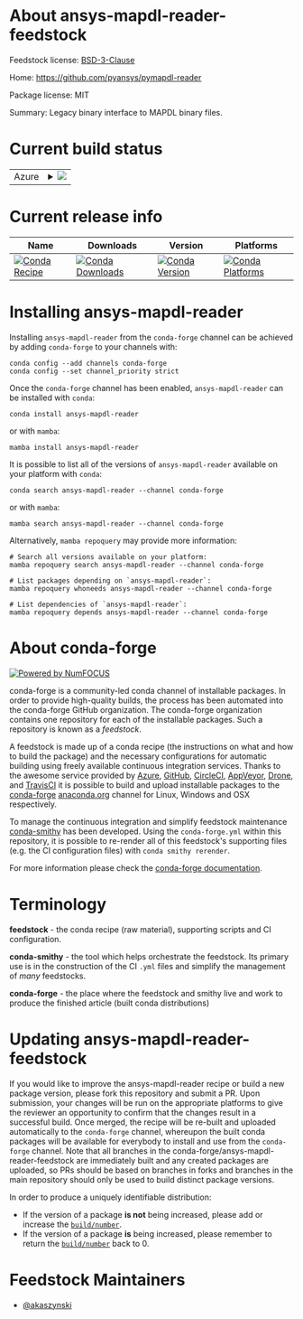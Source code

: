 About ansys-mapdl-reader-feedstock
==================================

Feedstock license: [BSD-3-Clause](https://github.com/conda-forge/ansys-mapdl-reader-feedstock/blob/main/LICENSE.txt)

Home: https://github.com/pyansys/pymapdl-reader

Package license: MIT

Summary: Legacy binary interface to MAPDL binary files.

Current build status
====================


<table>
    
  <tr>
    <td>Azure</td>
    <td>
      <details>
        <summary>
          <a href="https://dev.azure.com/conda-forge/feedstock-builds/_build/latest?definitionId=13762&branchName=main">
            <img src="https://dev.azure.com/conda-forge/feedstock-builds/_apis/build/status/ansys-mapdl-reader-feedstock?branchName=main">
          </a>
        </summary>
        <table>
          <thead><tr><th>Variant</th><th>Status</th></tr></thead>
          <tbody><tr>
              <td>linux_64_numpy1.22python3.10.____cpython</td>
              <td>
                <a href="https://dev.azure.com/conda-forge/feedstock-builds/_build/latest?definitionId=13762&branchName=main">
                  <img src="https://dev.azure.com/conda-forge/feedstock-builds/_apis/build/status/ansys-mapdl-reader-feedstock?branchName=main&jobName=linux&configuration=linux%20linux_64_numpy1.22python3.10.____cpython" alt="variant">
                </a>
              </td>
            </tr><tr>
              <td>linux_64_numpy1.22python3.8.____cpython</td>
              <td>
                <a href="https://dev.azure.com/conda-forge/feedstock-builds/_build/latest?definitionId=13762&branchName=main">
                  <img src="https://dev.azure.com/conda-forge/feedstock-builds/_apis/build/status/ansys-mapdl-reader-feedstock?branchName=main&jobName=linux&configuration=linux%20linux_64_numpy1.22python3.8.____cpython" alt="variant">
                </a>
              </td>
            </tr><tr>
              <td>linux_64_numpy1.22python3.9.____cpython</td>
              <td>
                <a href="https://dev.azure.com/conda-forge/feedstock-builds/_build/latest?definitionId=13762&branchName=main">
                  <img src="https://dev.azure.com/conda-forge/feedstock-builds/_apis/build/status/ansys-mapdl-reader-feedstock?branchName=main&jobName=linux&configuration=linux%20linux_64_numpy1.22python3.9.____cpython" alt="variant">
                </a>
              </td>
            </tr><tr>
              <td>linux_64_numpy1.23python3.11.____cpython</td>
              <td>
                <a href="https://dev.azure.com/conda-forge/feedstock-builds/_build/latest?definitionId=13762&branchName=main">
                  <img src="https://dev.azure.com/conda-forge/feedstock-builds/_apis/build/status/ansys-mapdl-reader-feedstock?branchName=main&jobName=linux&configuration=linux%20linux_64_numpy1.23python3.11.____cpython" alt="variant">
                </a>
              </td>
            </tr><tr>
              <td>linux_64_numpy1.26python3.12.____cpython</td>
              <td>
                <a href="https://dev.azure.com/conda-forge/feedstock-builds/_build/latest?definitionId=13762&branchName=main">
                  <img src="https://dev.azure.com/conda-forge/feedstock-builds/_apis/build/status/ansys-mapdl-reader-feedstock?branchName=main&jobName=linux&configuration=linux%20linux_64_numpy1.26python3.12.____cpython" alt="variant">
                </a>
              </td>
            </tr><tr>
              <td>win_64_numpy1.22python3.10.____cpython</td>
              <td>
                <a href="https://dev.azure.com/conda-forge/feedstock-builds/_build/latest?definitionId=13762&branchName=main">
                  <img src="https://dev.azure.com/conda-forge/feedstock-builds/_apis/build/status/ansys-mapdl-reader-feedstock?branchName=main&jobName=win&configuration=win%20win_64_numpy1.22python3.10.____cpython" alt="variant">
                </a>
              </td>
            </tr><tr>
              <td>win_64_numpy1.22python3.8.____cpython</td>
              <td>
                <a href="https://dev.azure.com/conda-forge/feedstock-builds/_build/latest?definitionId=13762&branchName=main">
                  <img src="https://dev.azure.com/conda-forge/feedstock-builds/_apis/build/status/ansys-mapdl-reader-feedstock?branchName=main&jobName=win&configuration=win%20win_64_numpy1.22python3.8.____cpython" alt="variant">
                </a>
              </td>
            </tr><tr>
              <td>win_64_numpy1.22python3.9.____cpython</td>
              <td>
                <a href="https://dev.azure.com/conda-forge/feedstock-builds/_build/latest?definitionId=13762&branchName=main">
                  <img src="https://dev.azure.com/conda-forge/feedstock-builds/_apis/build/status/ansys-mapdl-reader-feedstock?branchName=main&jobName=win&configuration=win%20win_64_numpy1.22python3.9.____cpython" alt="variant">
                </a>
              </td>
            </tr><tr>
              <td>win_64_numpy1.23python3.11.____cpython</td>
              <td>
                <a href="https://dev.azure.com/conda-forge/feedstock-builds/_build/latest?definitionId=13762&branchName=main">
                  <img src="https://dev.azure.com/conda-forge/feedstock-builds/_apis/build/status/ansys-mapdl-reader-feedstock?branchName=main&jobName=win&configuration=win%20win_64_numpy1.23python3.11.____cpython" alt="variant">
                </a>
              </td>
            </tr><tr>
              <td>win_64_numpy1.26python3.12.____cpython</td>
              <td>
                <a href="https://dev.azure.com/conda-forge/feedstock-builds/_build/latest?definitionId=13762&branchName=main">
                  <img src="https://dev.azure.com/conda-forge/feedstock-builds/_apis/build/status/ansys-mapdl-reader-feedstock?branchName=main&jobName=win&configuration=win%20win_64_numpy1.26python3.12.____cpython" alt="variant">
                </a>
              </td>
            </tr>
          </tbody>
        </table>
      </details>
    </td>
  </tr>
</table>

Current release info
====================

| Name | Downloads | Version | Platforms |
| --- | --- | --- | --- |
| [![Conda Recipe](https://img.shields.io/badge/recipe-ansys--mapdl--reader-green.svg)](https://anaconda.org/conda-forge/ansys-mapdl-reader) | [![Conda Downloads](https://img.shields.io/conda/dn/conda-forge/ansys-mapdl-reader.svg)](https://anaconda.org/conda-forge/ansys-mapdl-reader) | [![Conda Version](https://img.shields.io/conda/vn/conda-forge/ansys-mapdl-reader.svg)](https://anaconda.org/conda-forge/ansys-mapdl-reader) | [![Conda Platforms](https://img.shields.io/conda/pn/conda-forge/ansys-mapdl-reader.svg)](https://anaconda.org/conda-forge/ansys-mapdl-reader) |

Installing ansys-mapdl-reader
=============================

Installing `ansys-mapdl-reader` from the `conda-forge` channel can be achieved by adding `conda-forge` to your channels with:

```
conda config --add channels conda-forge
conda config --set channel_priority strict
```

Once the `conda-forge` channel has been enabled, `ansys-mapdl-reader` can be installed with `conda`:

```
conda install ansys-mapdl-reader
```

or with `mamba`:

```
mamba install ansys-mapdl-reader
```

It is possible to list all of the versions of `ansys-mapdl-reader` available on your platform with `conda`:

```
conda search ansys-mapdl-reader --channel conda-forge
```

or with `mamba`:

```
mamba search ansys-mapdl-reader --channel conda-forge
```

Alternatively, `mamba repoquery` may provide more information:

```
# Search all versions available on your platform:
mamba repoquery search ansys-mapdl-reader --channel conda-forge

# List packages depending on `ansys-mapdl-reader`:
mamba repoquery whoneeds ansys-mapdl-reader --channel conda-forge

# List dependencies of `ansys-mapdl-reader`:
mamba repoquery depends ansys-mapdl-reader --channel conda-forge
```


About conda-forge
=================

[![Powered by
NumFOCUS](https://img.shields.io/badge/powered%20by-NumFOCUS-orange.svg?style=flat&colorA=E1523D&colorB=007D8A)](https://numfocus.org)

conda-forge is a community-led conda channel of installable packages.
In order to provide high-quality builds, the process has been automated into the
conda-forge GitHub organization. The conda-forge organization contains one repository
for each of the installable packages. Such a repository is known as a *feedstock*.

A feedstock is made up of a conda recipe (the instructions on what and how to build
the package) and the necessary configurations for automatic building using freely
available continuous integration services. Thanks to the awesome service provided by
[Azure](https://azure.microsoft.com/en-us/services/devops/), [GitHub](https://github.com/),
[CircleCI](https://circleci.com/), [AppVeyor](https://www.appveyor.com/),
[Drone](https://cloud.drone.io/welcome), and [TravisCI](https://travis-ci.com/)
it is possible to build and upload installable packages to the
[conda-forge](https://anaconda.org/conda-forge) [anaconda.org](https://anaconda.org/)
channel for Linux, Windows and OSX respectively.

To manage the continuous integration and simplify feedstock maintenance
[conda-smithy](https://github.com/conda-forge/conda-smithy) has been developed.
Using the ``conda-forge.yml`` within this repository, it is possible to re-render all of
this feedstock's supporting files (e.g. the CI configuration files) with ``conda smithy rerender``.

For more information please check the [conda-forge documentation](https://conda-forge.org/docs/).

Terminology
===========

**feedstock** - the conda recipe (raw material), supporting scripts and CI configuration.

**conda-smithy** - the tool which helps orchestrate the feedstock.
                   Its primary use is in the construction of the CI ``.yml`` files
                   and simplify the management of *many* feedstocks.

**conda-forge** - the place where the feedstock and smithy live and work to
                  produce the finished article (built conda distributions)


Updating ansys-mapdl-reader-feedstock
=====================================

If you would like to improve the ansys-mapdl-reader recipe or build a new
package version, please fork this repository and submit a PR. Upon submission,
your changes will be run on the appropriate platforms to give the reviewer an
opportunity to confirm that the changes result in a successful build. Once
merged, the recipe will be re-built and uploaded automatically to the
`conda-forge` channel, whereupon the built conda packages will be available for
everybody to install and use from the `conda-forge` channel.
Note that all branches in the conda-forge/ansys-mapdl-reader-feedstock are
immediately built and any created packages are uploaded, so PRs should be based
on branches in forks and branches in the main repository should only be used to
build distinct package versions.

In order to produce a uniquely identifiable distribution:
 * If the version of a package **is not** being increased, please add or increase
   the [``build/number``](https://docs.conda.io/projects/conda-build/en/latest/resources/define-metadata.html#build-number-and-string).
 * If the version of a package **is** being increased, please remember to return
   the [``build/number``](https://docs.conda.io/projects/conda-build/en/latest/resources/define-metadata.html#build-number-and-string)
   back to 0.

Feedstock Maintainers
=====================

* [@akaszynski](https://github.com/akaszynski/)

